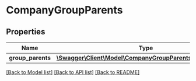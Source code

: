 # CompanyGroupParents

## Properties
Name | Type | Description | Notes
------------ | ------------- | ------------- | -------------
**group_parents** | [**\Swagger\Client\Model\CompanyGroupParentsGroupParents[]**](CompanyGroupParentsGroupParents.md) |  | 

[[Back to Model list]](../README.md#documentation-for-models) [[Back to API list]](../README.md#documentation-for-api-endpoints) [[Back to README]](../README.md)


